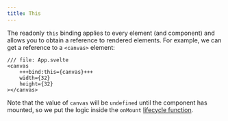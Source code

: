 ```yaml
---
title: This
---
```


The readonly `this` binding applies to every element (and component) and allows you to obtain a reference to rendered elements. For example, we can get a reference to a `<canvas>` element:

```svelte
/// file: App.svelte
<canvas
	+++bind:this={canvas}+++
	width={32}
	height={32}
></canvas>
```

Note that the value of `canvas` will be `undefined` until the component has mounted, so we put the logic inside the `onMount` [lifecycle function](/tutorial/onmount).
